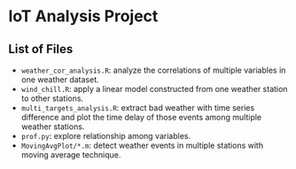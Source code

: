 # IoT Analysis Project

## List of Files

- `weather_cor_analysis.R`: analyze the correlations of multiple variables in one weather dataset.
- `wind_chill.R`: apply a linear model constructed from one weather station to other stations.
- `multi_targets_analysis.R`: extract bad weather with time series difference and plot the time delay of those events among multiple weather stations.
- `prof.py`: explore relationship among variables.
- `MovingAvgPlot/*.m`: detect weather events in multiple stations with moving average technique.
